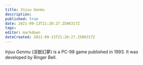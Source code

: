 ```yaml
---
title: Injuu Genmu
description: 
published: true
date: 2021-09-13T21:20:27.2506317Z 
tags: 
editor: markdown
dateCreated: 2021-09-13T21:20:27.2506317Z
---
```

_Injuu Genmu_ (<span lang='ja'>淫獣幻夢</span>) is a PC-98 game published in 1993.
It was developed by Ringer Bell.
